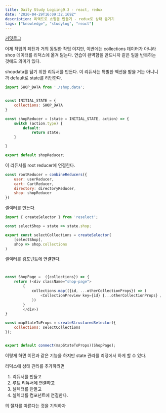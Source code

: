 ```yaml
---
title: Daily Study Logiing9.3 - react, redux
date: "2020-04-29T16:09:32.169Z"
description: 리액트로 쇼핑몰 만들기 - redux로 상태 옮기기 
tags: ["knowledge", "studylog", "react"] 
---
```

[커밋로그](https://github.com/Jesscha/react-shoppingmall/commit/418383d5f61eca9471c1007a0cbb9583391960f8)


어제 작업의 페턴과 거의 동일한 작업 이지만, 이번에는 collections 데이터가 아니라 shop 데이터를 리덕스에 옮겨 닮는다. 연습이 완벽함을 만드니까 같은 일을 반복하는 것에도 의미가 있다.


shopdata를 담기 위한 리듀서를 만든다. 이 리듀서는 특별한 액션을 받을 거는 아니니까 default로 state를 리턴한다.

```javascript
import SHOP_DATA from './shop.data';


const INITIAL_STATE = {
    collections: SHOP_DATA
}

const shopReducer = (state = INITIAL_STATE, action) => {
    switch (action.type) {
        default:
            return state;
    }

}

export default shopReducer; 

```

이 리듀서를 root reducer에 연결한다. 

```javascript
const rootReducer = combineReducers({
    user: userReducer,
    cart: CartReducer,
    directory: directoryReducer,
    shop: shopReducer
})
```

셀렉터를 만든다. 

```javascript
import { createSelector } from 'reselect';

const selectShop = state => state.shop;

export const selectCollections = createSelector(
    [selectShop],
    shop => shop.collections
) 
```

셀렉터를 컴포넌트에 연결한다.

```javascript


const ShopPage =  ({collections}) => {
    return (<div className="shop-page">
        {
            collections.map(({id, ...otherCollectionProps}) => (
                <CollectionPreview key={id} {...otherCollectionProps} />
            )) 
        }
        </div>)
}

const mapStateToProps = createStructuredSelector({
    collections: selectCollections
});


export default connect(mapStateToProps)(ShopPage);

```

이렇게 하면 이전과 같은 기능을 하지만 state 관리를 리덗에서 하게 할 수 있다. 

리덕스에 상태 관리를 추가하려면

1. 리듀서를 만들고 
2. 루트 리듀서에 연결하고 
3. 셀렉터를 만들고 
4. 셀렉터를 컴포넌트에 연결한다. 

의 절차를 따른다는 것을 기억하자

